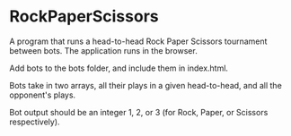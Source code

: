 # RockPaperScissors
A program that runs a head-to-head Rock Paper Scissors tournament between bots. The application runs in the browser.

Add bots to the bots folder, and include them in index.html.

Bots take in two arrays, all their plays in a given head-to-head, and all the opponent's plays.

Bot output should be an integer 1, 2, or 3 (for Rock, Paper, or Scissors respectively). 

